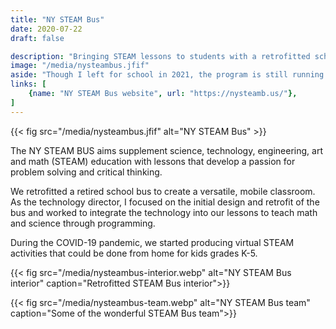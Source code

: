 ```yaml
---
title: "NY STEAM Bus"
date: 2020-07-22
draft: false

description: "Bringing STEAM lessons to students with a retrofitted school bus"
image: "/media/nysteambus.jfif"
aside: "Though I left for school in 2021, the program is still running! Check out the website for more."
links: [
    {name: "NY STEAM Bus website", url: "https://nysteamb.us/"},
]
---
```

{{< fig src="/media/nysteambus.jfif" alt="NY STEAM Bus" >}}

The NY STEAM BUS aims supplement science, technology, engineering, art and math (STEAM) education with lessons that develop a passion for problem solving and critical thinking.

We retrofitted a retired school bus to create a versatile, mobile classroom. As the technology director, I focused on the initial design and retrofit of the bus and worked to integrate the technology into our lessons to teach math and science through programming.

During the COVID-19 pandemic, we started producing virtual STEAM activities that could be done from home for kids grades K-5.

{{< fig src="/media/nysteambus-interior.webp" alt="NY STEAM Bus interior" caption="Retrofitted STEAM Bus interior">}}

{{< fig src="/media/nysteambus-team.webp" alt="NY STEAM Bus team" caption="Some of the wonderful STEAM Bus team">}}